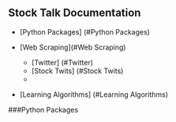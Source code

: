 ## Stock Talk Documentation
* [Python Packages] (#Python Packages)
* [Web Scraping](#Web Scraping)
  * [Twitter] (#Twitter)
  * [Stock Twits] (#Stock Twits)
  * 
  
* [Learning Algorithms] (#Learning Algorithms)
 



###Python Packages
